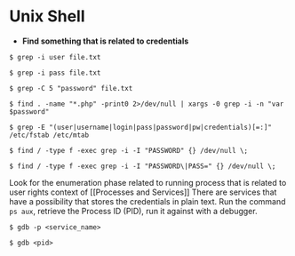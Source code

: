 # Unix Shell

- **Find something that is related to credentials**

`$ grep -i user file.txt`

`$ grep -i pass file.txt`

`$ grep -C 5 "password" file.txt`

`$ find . -name "*.php" -print0 2>/dev/null | xargs -0 grep -i -n "var $password"`

`$ grep -E "(user|username|login|pass|password|pw|credentials)[=:]" /etc/fstab /etc/mtab`

`$ find / -type f -exec grep -i -I "PASSWORD" {} /dev/null \;`

`$ find / -type f -exec grep -i -I "PASSWORD\|PASS=" {} /dev/null \;`

Look for the enumeration phase related to running process that is related to user rights context of [[Processes and Services]] There are services that have a possibility that stores the credentials in plain text. Run the command `ps aux`, retrieve the Process ID (PID), run it against with a debugger.

`$ gdb -p <service_name>`

`$ gdb <pid>`